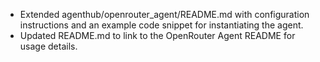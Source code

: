 - Extended agenthub/openrouter_agent/README.md with configuration instructions and an example code snippet for instantiating the agent.
- Updated README.md to link to the OpenRouter Agent README for usage details.
